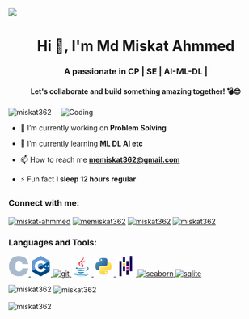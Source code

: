 ![](https://github.com/Miskat362/first-projects/blob/2fb2de67fe81224ae9203b5421de64d45991eec2/GHc.gif)

<h1 align="center">Hi 👋, I'm Md Miskat Ahmmed</h1>
<h3 align="center">A passionate in CP | SE | AI-ML-DL |</h3>
<h4 align="center">Let's collaborate and build something amazing together! 💣😎</h4>

<img align="right" alt="Coding" width="400" src="https://github.com/Miskat362/first-projects/blob/2fb2de67fe81224ae9203b5421de64d45991eec2/Coding.gif">

<p align="left"> <img src="https://komarev.com/ghpvc/?username=miskat362&label=Profile%20views&color=0e75b6&style=flat" alt="miskat362" /> </p>

- 🔭 I’m currently working on **Problem Solving**

- 🌱 I’m currently learning **ML DL AI etc**

- 📫 How to reach me **memiskat362@gmail.com**

- ⚡ Fun fact **I sleep 12 hours regular**

<h3 align="left">Connect with me:</h3>
<p align="left">
<a href="https://linkedin.com/in/miskat-ahmmed" target="blank"><img align="center" src="https://raw.githubusercontent.com/rahuldkjain/github-profile-readme-generator/master/src/images/icons/Social/linked-in-alt.svg" alt="miskat-ahmmed" height="30" width="40" /></a>
<a href="https://fb.com/memiskat362" target="blank"><img align="center" src="https://raw.githubusercontent.com/rahuldkjain/github-profile-readme-generator/master/src/images/icons/Social/facebook.svg" alt="memiskat362" height="30" width="40" /></a>
<a href="https://codeforces.com/profile/miskat362" target="blank"><img align="center" src="https://raw.githubusercontent.com/rahuldkjain/github-profile-readme-generator/master/src/images/icons/Social/codeforces.svg" alt="miskat362" height="30" width="40" /></a>
<a href="https://www.leetcode.com/miskat362" target="blank"><img align="center" src="https://raw.githubusercontent.com/rahuldkjain/github-profile-readme-generator/master/src/images/icons/Social/leet-code.svg" alt="miskat362" height="30" width="40" /></a>
</p>

<h3 align="left">Languages and Tools:</h3>
<p align="left"> <a href="https://www.cprogramming.com/" target="_blank" rel="noreferrer"> <img src="https://raw.githubusercontent.com/devicons/devicon/master/icons/c/c-original.svg" alt="c" width="40" height="40"/> </a> <a href="https://www.w3schools.com/cpp/" target="_blank" rel="noreferrer"> <img src="https://raw.githubusercontent.com/devicons/devicon/master/icons/cplusplus/cplusplus-original.svg" alt="cplusplus" width="40" height="40"/> </a> <a href="https://git-scm.com/" target="_blank" rel="noreferrer"> <img src="https://www.vectorlogo.zone/logos/git-scm/git-scm-icon.svg" alt="git" width="40" height="40"/> </a> <a href="https://www.java.com" target="_blank" rel="noreferrer"> <img src="https://raw.githubusercontent.com/devicons/devicon/master/icons/java/java-original.svg" alt="java" width="40" height="40"/> </a> <a href="https://www.python.org" target="_blank" rel="noreferrer"> <img src="https://raw.githubusercontent.com/devicons/devicon/master/icons/python/python-original.svg" alt="python" width="40" height="40"/> </a> <a href="https://pandas.pydata.org/" target="_blank" rel="noreferrer"> <img src="https://raw.githubusercontent.com/devicons/devicon/2ae2a900d2f041da66e950e4d48052658d850630/icons/pandas/pandas-original.svg" alt="pandas" width="40" height="40"/> </a> <a href="https://seaborn.pydata.org/" target="_blank" rel="noreferrer"> <img src="https://seaborn.pydata.org/_images/logo-mark-lightbg.svg" alt="seaborn" width="40" height="40"/> </a> <a href="https://www.sqlite.org/" target="_blank" rel="noreferrer"> <img src="https://www.vectorlogo.zone/logos/sqlite/sqlite-icon.svg" alt="sqlite" width="40" height="40"/> </a> </p>

<p><img align="left" src="https://github-readme-stats.vercel.app/api/top-langs?username=miskat362&show_icons=true&locale=en&layout=compact" alt="miskat362" /></p>

<p>&nbsp;<img align="center" src="https://github-readme-stats.vercel.app/api?username=miskat362&show_icons=true&locale=en" alt="miskat362" /></p>

<p><img align="center" src="https://github-readme-streak-stats.herokuapp.com/?user=miskat362&" alt="miskat362" /></p>
